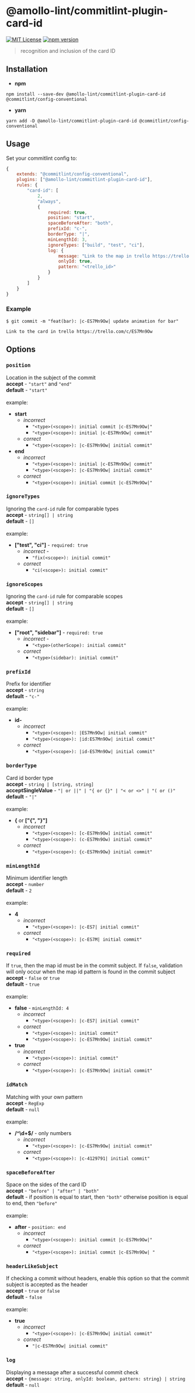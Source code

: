 # @amollo-lint/commitlint-plugin-card-id

[![MIT License][license-image]][LICENSE]
[![npm version][npm-img]][npm]

> recognition and inclusion of the card ID

## Installation
- **npm**
```
npm install --save-dev @amollo-lint/commitlint-plugin-card-id @commitlint/config-conventional
```

- **yarn**

```
yarn add -D @amollo-lint/commitlint-plugin-card-id @commitlint/config-conventional
```

## Usage
Set your commitlint config to:
```js
{
    extends: "@commitlint/config-conventional",
    plugins: ["@amollo-lint/commitlint-plugin-card-id"],
    rules: {
        "card-id": [
            2,
            "always",
            {
                required: true,
                position: "start",
                spaceBeforeAfter: "both",
                prefixId: "c-",
                borderType: "|",
                minLengthId: 3,
                ignoreTypes: ["build", "test", "ci"],
                log: {
                    message: "Link to the map in trello https://trello.com/c/<trello_id>",
                    onlyId: true,
                    pattern: "<trello_id>"
                }
            }
        ]
    }
}
```

### Example
```console
$ git commit -m "feat(bar): |c-ES7Mn9Ow| update animation for bar"

Link to the card in trello https://trello.com/c/ES7Mn9Ow
```

## Options

### `position`
Location in the subject of the commit <br/>
**accept** - `"start"` and `"end"` <br/>
**default** - `"start"` <br/><br/>
example:
  - **start**
    - *incorrect*
        - `"<type>(<scope>): initial commit |c-ES7Mn9Ow|"`
        - `"<type>(<scope>): initial |c-ES7Mn9Ow| commit"`
    - *correct*
        - `"<type>(<scope>): |c-ES7Mn9Ow| initial commit"`
  - **end**
     - *incorrect*
        - `"<type>(<scope>): initial |c-ES7Mn9Ow| commit"`
        - `"<type>(<scope>): |c-ES7Mn9Ow| initial commit"`
     - *correct*
        - `"<type>(<scope>): initial commit |c-ES7Mn9Ow|"`
    
### `ignoreTypes`
Ignoring the `card-id` rule for comparable types <br/>
**accept** - `string[] | string` <br/>
**default** - `[]` <br/><br/>
example:
  - **["test", "ci"]** - `required: true`
    - *incorrect* - 
        - `"fix(<scope>): initial commit"`
    - *correct*
        - `"ci(<scope>): initial commit"`

### `ignoreScopes`
Ignoring the `card-id` rule for comparable scopes <br/>
**accept** - `string[] | string` <br/>
**default** - `[]` <br/><br/>
example:
  - **["root", "sidebar"]** - `required: true`
    - *incorrect* - 
        - `"<type>(otherScope): initial commit"`
    - *correct*
        - `"<type>(sidebar): initial commit"`

### `prefixId`
Prefix for identifier <br/>
**accept** - `string` <br/>
**default** - `"c-"` <br/><br/>
example:
  - **id-**
    - *incorrect*
        - `"<type>(<scope>): |ES7Mn9Ow| initial commit"`
        - `"<type>(<scope>): |id:ES7Mn9Ow| initial commit"`
    - *correct*
        - `"<type>(<scope>): |id-ES7Mn9Ow| initial commit"`

### `borderType`
Card id border type <br/>
**accept** - `string | [string, string]` <br/>
**acceptSingleValue** - `"| or ||" | "{ or {}" | "< or <>" | "( or ()"` <br/>
**default** - `"|"` <br/><br/>
example:
  - **{** or **["{", "}"]**
    - *incorrect*
        - `"<type>(<scope>): [c-ES7Mn9Ow] initial commit"`
        - `"<type>(<scope>): (c-ES7Mn9Ow) initial commit"`
    - *correct*
        - `"<type>(<scope>): {c-ES7Mn9Ow} initial commit"`

### `minLengthId`
Minimum identifier length <br/>
**accept** - `number` <br/>
**default** - `2` <br/><br/>
example:
  - **4**
    - *incorrect*
        - `"<type>(<scope>): |c-ES7| initial commit"`
    - *correct*
        - `"<type>(<scope>): |c-ES7M| initial commit"`

### `required`
If `true`, then the map id must be in the commit subject.
If `false`, validation will only occur when the map id pattern is found in the commit subject <br/>
**accept** - `false` or `true` <br/>
**default** - `true` <br/><br/>
example:
  - **false** - `minLengthId: 4`
    - *incorrect*
        - `"<type>(<scope>): |c-ES7| initial commit"`
    - *correct*
        - `"<type>(<scope>): initial commit"`
        - `"<type>(<scope>): |c-ES7Mn9Ow| initial commit"`
  - **true**
    - *incorrect*
        - `"<type>(<scope>): initial commit"`
    - *correct*
        - `"<type>(<scope>): |c-ES7Mn9Ow| initial commit"`

### `idMatch`
Matching with your own pattern <br/>
**accept** - `RegExp` <br/>
**default** - `null` <br/><br/>
example:
  - **/^\d+$/** - only numbers
    - *incorrect*
        - `"<type>(<scope>): |c-ES7Mn9Ow| initial commit"`
    - *correct*
        - `"<type>(<scope>): |c-4129791| initial commit"`
  
### `spaceBeforeAfter`
Space on the sides of the card ID <br/>
**accept** - `"before" | "after" | "both"` <br/>
**default** - if position is equal to start, then `"both"` otherwise position is equal to end, then `"before"`  <br/><br/>
example:
  - **after** - `position: end`
    - *incorrect* 
        - `"<type>(<scope>): initial commit |c-ES7Mn9Ow|"`
    - *correct*
        - `"<type>(<scope>): initial commit |c-ES7Mn9Ow| "`

### `headerLikeSubject`
If checking a commit without headers, enable this option so that the commit subject is accepted as the header <br/>
**accept** - `true` or `false` <br/>
**default** - `false` <br/><br/>
example:
  - **true**
    - *incorrect*
        - `"<type>(<scope>): |c-ES7Mn9Ow| initial commit"`
    - *correct*
        - `"|c-ES7Mn9Ow| initial commit"`
### `log`
Displaying a message after a successful commit check <br/>
**accept** - `{message: string, onlyId: boolean, pattern: string} | string` <br/>
**default** - `null` <br/><br/>

[license-image]: https://img.shields.io/npm/l/format-message.svg
[LICENSE]: https://github.com/format-message/format-message/blob/master/LICENSE-MIT
[npm-img]: https://img.shields.io/npm/v/@amollo-lint/commitlint-plugin-card-id.svg?style=flat
[npm]: https://www.npmjs.com/package/@amollo-lint/commitlint-plugin-card-id
